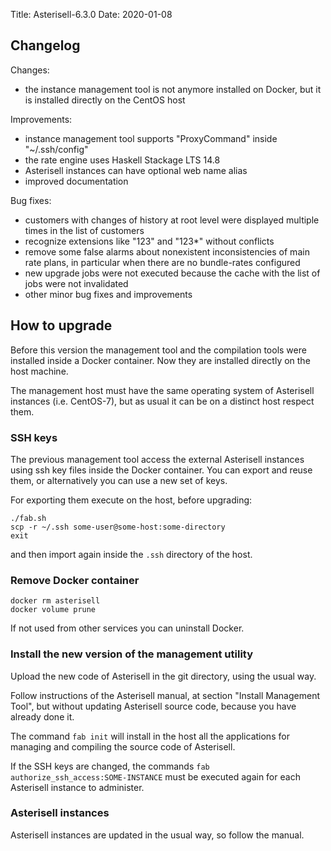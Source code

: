 Title: Asterisell-6.3.0
Date: 2020-01-08

## Changelog

Changes:

* the instance management tool is not anymore installed on Docker, but it is installed directly on the CentOS host

Improvements:

* instance management tool supports "ProxyCommand" inside "~/.ssh/config"
* the rate engine uses Haskell Stackage LTS 14.8
* Asterisell instances can have optional web name alias
* improved documentation

Bug fixes:

* customers with changes of history at root level were displayed multiple times in the list of customers
* recognize extensions like "123" and "123*" without conflicts
* remove some false alarms about nonexistent inconsistencies of main rate plans, in particular when there are no bundle-rates configured
* new upgrade jobs were not executed because the cache with the list of jobs were not invalidated
* other minor bug fixes and improvements

## How to upgrade

Before this version the management tool and the compilation tools were installed inside a Docker container.
Now they are installed directly on the host machine.

The management host must have the same operating system of Asterisell instances (i.e. CentOS-7), but as usual it can be on a distinct host respect them.

### SSH keys

The previous management tool access the external Asterisell instances using ssh key files inside the Docker container.
You can export and reuse them, or alternatively you can use a new set of keys.

For exporting them execute on the host, before upgrading:

```
./fab.sh
scp -r ~/.ssh some-user@some-host:some-directory
exit
```

and then import again inside the ``.ssh`` directory of the host.

### Remove Docker container

```
docker rm asterisell
docker volume prune
```

If not used from other services you can uninstall Docker.

### Install the new version of the management utility

Upload the new code of Asterisell in the git directory, using the usual way.

Follow instructions of the Asterisell manual, at section "Install Management Tool", but without updating 
Asterisell source code, because you have already done it.

The command ``fab init`` will install in the host all the applications for managing and compiling the source code of Asterisell.

If the SSH keys are changed, the commands ``fab authorize_ssh_access:SOME-INSTANCE`` must be executed
again for each Asterisell instance to administer.

### Asterisell instances

Asterisell instances are updated in the usual way, so follow the manual.

